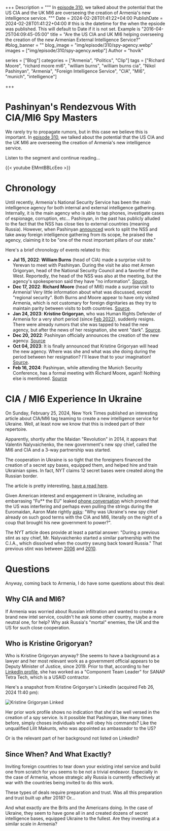 +++
Description = """
In [episode 310](https://podcasts.groong.org/310), we talked about the potential that the US CIA and the UK MI6 are overseeing the creation of Armenia's new intelligence service.
"""
Date = 2024-02-28T01:41:22+04:00
PublishDate = 2024-02-28T01:41:22+04:00 # this is the datetime for the when the epsiode was published. This will default to Date if it is not set. Example is "2016-04-25T04:09:45-05:00"
title = "Are the US CIA and UK MI6 helping overseeing the creation of the new Armenian External Intelligence Service?"
#blog_banner = ""
blog_image = "img/episode/310/spy-agency.webp"
images = ["img/episode/310/spy-agency.webp"]
Author = "hovik"

series = ["Blog"]
categories = ["Armenia", "Politics", "Clip"]
tags = ["Richard Moore", "richard moore mi6", "william burns", "william burns cia", "Nikol Pashinyan", "Armenia", "Foreign Intelligence Service", "CIA", "MI6", "munich", "intelligence"]

+++

# Pashinyan's Rendezvous With CIA/MI6 Spy Masters

We rarely try to propagate rumors, but in this case we believe this is important. In [episode 310](https://podcasts.groong.org/310), we talked about the potential that the US CIA and the UK MI6 are overseeing the creation of Armenia's new intelligence service.

Listen to the segment and continue reading...

{{< youtube EMmtBBLcEeo >}}

# Chronology

Until recently, Armenia's National Security Service has been the main intelligence agency for both internal and external intelligence gathering. Internally, it is the main agency who is able to tap phones, investigate cases of espionage, corruption, etc... Pashinyan, in the past has publicly alluded to the fact that the NSS has close ties to external countries (meaning Russia). However, when Pashinyan [announced](https://www.azatutyun.am/a/32186107.html) work to split the NSS and take away foreign intelligence gathering from its scope, he praised the agency, claiming it to be "one of the most important pillars of our state." 

Here's a brief chronology of events related to this:

* **Jul 15, 2022**: **William Burns** (head of CIA) made a surprise visit to Yerevan to meet with Pashinyan. During the visit he also met Armen Grigoryan, head of the National Security Council and a favorite of the West. Reportedly, the head of the NSS was also at the meeting, but the agency's spokesperson said they have "no information". [Source](https://www.azatutyun.am/a/31945562.html).
* **Dec 17, 2022**: **Richard Moore** (head of MI6) made a surprise visit to Armenia! Very little information about what was discussed, except "regional security". Both Burns and Moore appear to have only visited Armenia, which is not customary for foreign dignitaries as they try to maintain parity between visits to both countries. [Source](https://www.azatutyun.am/a/31945562.html).
* **Jan 24, 2023**: **Kristine Grigoryan**, who was Human Rights Defender of Armenia for a very short period (since [Feb 2022](https://www.civilnet.am/en/news/647533/armenia-elects-new-human-rights-defender/)), suddenly resigns. There were already rumors that she was tapped to head the new agency, but after the news of her resignation, she went "dark". [Source](https://www.azatutyun.am/a/32235709.html).
* **Dec 20, 2022**: Pashinyan officially announces the creation of the new agency. [Source](https://www.azatutyun.am/a/32186107.html)
* **Oct 04, 2023**: It is finally announced that Kristine Grigoryan will head the new agency. Where was she and what was she doing during the period between her resignation? I'll leave that to your imagination! [Source](https://arminfo.info/full_news.php?id=79467&lang=3).
* **Feb 16, 2024**: Pashinyan, while attending the Munich Security Conference, has a formal meeting with Richard Moore, again!! Nothing else is mentioned. [Source](https://www.primeminister.am/en/press-release/item/2024/02/16/Nikol-Pashinyan-Richard-Mur/)

# CIA / MI6 Experience In Ukraine

On Sunday, February 25, 2024, New York Times published an interesting article about CIA/MI6 tag teaming to create a new intelligence service for Ukraine. Well, at least now we know that this is indeed part of their repertoire.

Apparently, shortly after the Maidan "Revolution" in 2014, it appears that Valentin Nalyvaichenko, the new government's new spy chief, called the MI6 and CIA and a 3-way partnership was started.

The cooperation in Ukraine is so tight that the foreigners financed the creation of a secret spy bases, equipped them, and helped hire and train Ukrainian spies. In fact, NYT claims 12 secret bases were created along the Russian border. 

The article is pretty interesting, [have a read here](https://www.nytimes.com/2024/02/25/world/europe/the-spy-war-how-the-cia-secretly-helps-ukraine-fight-putin.html).

Given American interest and engagement in Ukraine, including an embarrasing "Fu** the EU" leaked [phone conversation](https://www.youtube.com/watch?v=WV9J6sxCs5k) which proved that the US was interfering and perhaps even pulling the strings during the Euromaidan, Aaron Mate rightly [asks](https://twitter.com/aaronjmate/status/1761787987187097896): "Why was Ukraine's new spy chief already on such good terms with the CIA and MI6, literally on the night of a coup that brought his new government to power?".

The NYT article does provide at least a partial answer: "During a previous stint as spy chief, Mr. Nalyvaichenko started a similar partnership with the C.I.A., which dissolved when the country swung back toward Russia." That previous stint was between [2006](https://archive.kyivpost.com/article/content/ukraine-politics/nalyvaichenko-appointed-chief-of-ukrainian-securit-36896.html) and [2010](https://archive.kyivpost.com/article/content/ukraine-politics/parliament-appoints-khoroshkovsky-sbu-chief-61473.html).

# Questions

Anyway, coming back to Armenia, I do have some questions about this deal:

## Why CIA and MI6?

If Armenia was worried about Russian infiltration and wanted to create a brand new intel service, couldn't he ask some other country, maybe a more neutral one, for help? Why ask Russia's "mortal" enemies, the UK and the US for such close cooperation.

## Who is Kristine Grigoryan?

Who is Kristine Grigoryan anyway? She seems to have a background as a lawyer and her most relevant work as a government official appears to be Deputy Minister of Justice, since 2019. Prior to that, according to her [LinkedIn profile](https://www.linkedin.com/in/kristine-grigoryan-187a20b4/), she has worked as a "Component Team Leader" for SANAP Tetra Tech, which is a USAID contractor.

Here's a snapshot from Kristine Grigoryan's LinkedIn (acquired Feb 26, 2024 11:40 pm): 

![Kristine Grigoryan Linked](/img/episode/310/kristine-grigoryan-linkedin.webp "Kristine Grigoryan LinkedIn")

Her prior work profile shows no indication that she'd be well versed in the creation of a spy service. Is it possible that Pashinyan, like many times before, simply choses individuals who will obey his commands? Like the unqualified Lilit Makunts, who was appointed as ambassador to the US?

Or is the relevant part of her background not listed on LinkedIn? 

## Since When? And What Exactly?

Inviting foreign countries to tear down your existing intel service and build one from scratch for you seems to be not a trivial endeavor. Especially in the case of Armenia, whose strategic ally Russia is currently effectively at war with the countries being invited to do this work.

These types of deals require preparation and trust. Was all this preparation and trust built up after 2018? Or...

And what exactly are the Brits and the Americans doing. In the case of Ukraine, they seem to have gone all in and created dozens of secret intelligence bases, equipped Ukraine to the fullest. Are they investing at a similar scale in Armenia?
